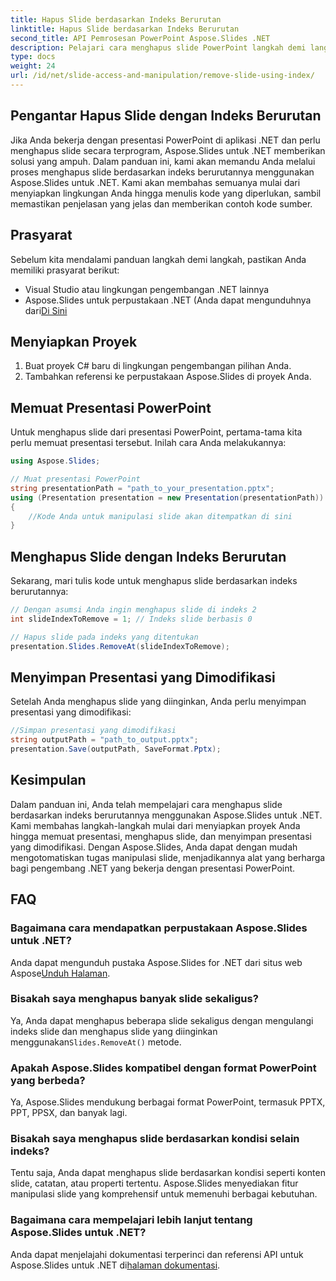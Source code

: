 ```yaml
---
title: Hapus Slide berdasarkan Indeks Berurutan
linktitle: Hapus Slide berdasarkan Indeks Berurutan
second_title: API Pemrosesan PowerPoint Aspose.Slides .NET
description: Pelajari cara menghapus slide PowerPoint langkah demi langkah menggunakan Aspose.Slides untuk .NET. Panduan kami memberikan instruksi yang jelas dan kode sumber lengkap untuk membantu Anda menghapus slide secara terprogram berdasarkan indeks berurutannya.
type: docs
weight: 24
url: /id/net/slide-access-and-manipulation/remove-slide-using-index/
---
```


## Pengantar Hapus Slide dengan Indeks Berurutan

Jika Anda bekerja dengan presentasi PowerPoint di aplikasi .NET dan perlu menghapus slide secara terprogram, Aspose.Slides untuk .NET memberikan solusi yang ampuh. Dalam panduan ini, kami akan memandu Anda melalui proses menghapus slide berdasarkan indeks berurutannya menggunakan Aspose.Slides untuk .NET. Kami akan membahas semuanya mulai dari menyiapkan lingkungan Anda hingga menulis kode yang diperlukan, sambil memastikan penjelasan yang jelas dan memberikan contoh kode sumber.

## Prasyarat

Sebelum kita mendalami panduan langkah demi langkah, pastikan Anda memiliki prasyarat berikut:

- Visual Studio atau lingkungan pengembangan .NET lainnya
-  Aspose.Slides untuk perpustakaan .NET (Anda dapat mengunduhnya dari[Di Sini](https://releases.aspose.com/slides/net/)

## Menyiapkan Proyek

1. Buat proyek C# baru di lingkungan pengembangan pilihan Anda.
2. Tambahkan referensi ke perpustakaan Aspose.Slides di proyek Anda.

## Memuat Presentasi PowerPoint

Untuk menghapus slide dari presentasi PowerPoint, pertama-tama kita perlu memuat presentasi tersebut. Inilah cara Anda melakukannya:

```csharp
using Aspose.Slides;

// Muat presentasi PowerPoint
string presentationPath = "path_to_your_presentation.pptx";
using (Presentation presentation = new Presentation(presentationPath))
{
    //Kode Anda untuk manipulasi slide akan ditempatkan di sini
}
```

## Menghapus Slide dengan Indeks Berurutan

Sekarang, mari tulis kode untuk menghapus slide berdasarkan indeks berurutannya:

```csharp
// Dengan asumsi Anda ingin menghapus slide di indeks 2
int slideIndexToRemove = 1; // Indeks slide berbasis 0

// Hapus slide pada indeks yang ditentukan
presentation.Slides.RemoveAt(slideIndexToRemove);
```

## Menyimpan Presentasi yang Dimodifikasi

Setelah Anda menghapus slide yang diinginkan, Anda perlu menyimpan presentasi yang dimodifikasi:

```csharp
//Simpan presentasi yang dimodifikasi
string outputPath = "path_to_output.pptx";
presentation.Save(outputPath, SaveFormat.Pptx);
```

## Kesimpulan

Dalam panduan ini, Anda telah mempelajari cara menghapus slide berdasarkan indeks berurutannya menggunakan Aspose.Slides untuk .NET. Kami membahas langkah-langkah mulai dari menyiapkan proyek Anda hingga memuat presentasi, menghapus slide, dan menyimpan presentasi yang dimodifikasi. Dengan Aspose.Slides, Anda dapat dengan mudah mengotomatiskan tugas manipulasi slide, menjadikannya alat yang berharga bagi pengembang .NET yang bekerja dengan presentasi PowerPoint.

## FAQ

### Bagaimana cara mendapatkan perpustakaan Aspose.Slides untuk .NET?

 Anda dapat mengunduh pustaka Aspose.Slides for .NET dari situs web Aspose[Unduh Halaman](https://releases.aspose.com/slides/net/).

### Bisakah saya menghapus banyak slide sekaligus?

 Ya, Anda dapat menghapus beberapa slide sekaligus dengan mengulangi indeks slide dan menghapus slide yang diinginkan menggunakan`Slides.RemoveAt()` metode.

### Apakah Aspose.Slides kompatibel dengan format PowerPoint yang berbeda?

Ya, Aspose.Slides mendukung berbagai format PowerPoint, termasuk PPTX, PPT, PPSX, dan banyak lagi.

### Bisakah saya menghapus slide berdasarkan kondisi selain indeks?

Tentu saja, Anda dapat menghapus slide berdasarkan kondisi seperti konten slide, catatan, atau properti tertentu. Aspose.Slides menyediakan fitur manipulasi slide yang komprehensif untuk memenuhi berbagai kebutuhan.

### Bagaimana cara mempelajari lebih lanjut tentang Aspose.Slides untuk .NET?

 Anda dapat menjelajahi dokumentasi terperinci dan referensi API untuk Aspose.Slides untuk .NET di[halaman dokumentasi](https://reference.aspose.com/slides/net/).